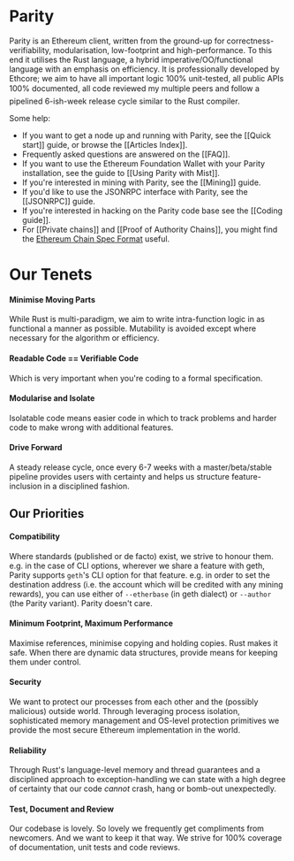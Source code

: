 # Parity

Parity is an Ethereum client, written from the ground-up for correctness-verifiability, modularisation, low-footprint and high-performance. To this end it utilises the Rust language, a hybrid imperative/OO/functional language with an emphasis on efficiency. It is professionally developed by Ethcore; we aim to have all important logic 100% unit-tested, all public APIs 100% documented, all code reviewed my multiple peers and follow a pipelined 6-ish-week release cycle similar to the Rust compiler.

Some help:
- If you want to get a node up and running with Parity, see the [[Quick start]] guide, or browse the [[Articles Index]].
- Frequently asked questions are answered on the [[FAQ]].
- If you want to use the Ethereum Foundation Wallet with your Parity installation, see the guide to [[Using Parity with Mist]].
- If you're interested in mining with Parity, see the [[Mining]] guide.
- If you'd like to use the JSONRPC interface with Parity, see the [[JSONRPC]] guide.
- If you're interested in hacking on the Parity code base see the [[Coding guide]].
- For [[Private chains]] and [[Proof of Authority Chains]], you might find the [Ethereum Chain Spec Format](https://github.com/ethereum/wiki/wiki/Ethereum-Chain-Spec-Format) useful.

# Our Tenets

#### Minimise Moving Parts

While Rust is multi-paradigm, we aim to write intra-function logic in as functional a manner as possible. Mutability is avoided except where necessary for the algorithm or efficiency.

#### Readable Code == Verifiable Code

Which is very important when you're coding to a formal specification.

#### Modularise and Isolate

Isolatable code means easier code in which to track problems and harder code to make wrong with additional features.

#### Drive Forward

A steady release cycle, once every 6-7 weeks with a master/beta/stable pipeline provides users with certainty and helps us structure feature-inclusion in a disciplined fashion.

## Our Priorities

#### Compatibility

Where standards (published or de facto) exist, we strive to honour them. e.g. in the case of CLI options, wherever we share a feature with geth, Parity supports `geth`'s CLI option for that feature. e.g. in order to set the destination address (i.e. the account which will be credited with any mining rewards), you can use either of `--etherbase` (in geth dialect) or `--author` (the Parity variant). Parity doesn't care.

#### Minimum Footprint, Maximum Performance

Maximise references, minimise copying and holding copies. Rust makes it safe. When there are dynamic data structures, provide means for keeping them under control.

#### Security

We want to protect our processes from each other and the (possibly malicious) outside world. Through leveraging process isolation, sophisticated memory management and OS-level protection primitives we provide the most secure Ethereum implementation in the world.

#### Reliability

Through Rust's language-level memory and thread guarantees and a disciplined approach to exception-handling we can state with a high degree of certainty that our code *cannot* crash, hang or bomb-out unexpectedly.

#### Test, Document and Review

Our codebase is lovely. So lovely we frequently get compliments from newcomers. And we want to keep it that way. We strive for 100% coverage of documentation, unit tests and code reviews.

